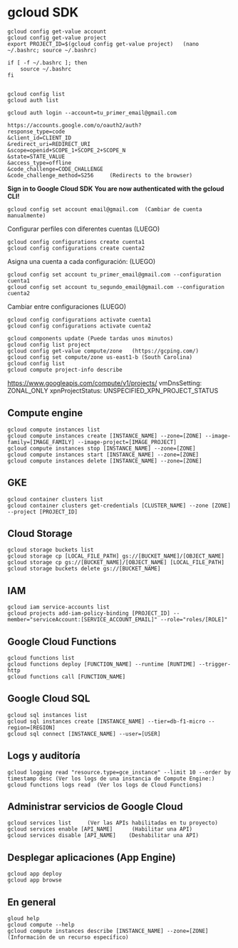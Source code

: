 # gcloud SDK

    gcloud config get-value account
    gcloud config get-value project
    export PROJECT_ID=$(gcloud config get-value project)   (nano ~/.bashrc; source ~/.bashrc)

    if [ -f ~/.bashrc ]; then
        source ~/.bashrc
    fi


    gcloud config list
    gcloud auth list

    gcloud auth login --account=tu_primer_email@gmail.com

    https://accounts.google.com/o/oauth2/auth?
    response_type=code
    &client_id=CLIENT_ID
    &redirect_uri=REDIRECT_URI
    &scope=openid+SCOPE_1+SCOPE_2+SCOPE_N
    &state=STATE_VALUE
    &access_type=offline
    &code_challenge=CODE_CHALLENGE
    &code_challenge_method=S256     (Redirects to the browser)

**Sign in to Google Cloud SDK**
**You are now authenticated with the gcloud CLI!**

    gcloud config set account email@gmail.com  (Cambiar de cuenta manualmente)

Configurar perfiles con diferentes cuentas  (LUEGO)

    gcloud config configurations create cuenta1
    gcloud config configurations create cuenta2

Asigna una cuenta a cada configuración: (LUEGO)

    gcloud config set account tu_primer_email@gmail.com --configuration cuenta1
    gcloud config set account tu_segundo_email@gmail.com --configuration cuenta2

Cambiar entre configuraciones  (LUEGO)

    gcloud config configurations activate cuenta1
    gcloud config configurations activate cuenta2

    gcloud components update (Puede tardas unos minutos)
    gcloud config list project
    gcloud config get-value compute/zone   (https://gcping.com/)
    gcloud config set compute/zone us-east1-b (South Carolina)
    gcloud config list
    gcloud compute project-info describe

https://www.googleapis.com/compute/v1/projects/
vmDnsSetting: ZONAL_ONLY
xpnProjectStatus: UNSPECIFIED_XPN_PROJECT_STATUS


## Compute engine

    gcloud compute instances list
    gcloud compute instances create [INSTANCE_NAME] --zone=[ZONE] --image-family=[IMAGE_FAMILY] --image-project=[IMAGE_PROJECT]
    gcloud compute instances stop [INSTANCE_NAME] --zone=[ZONE]
    gcloud compute instances start [INSTANCE_NAME] --zone=[ZONE]
    gcloud compute instances delete [INSTANCE_NAME] --zone=[ZONE]

## GKE

    gcloud container clusters list
    gcloud container clusters get-credentials [CLUSTER_NAME] --zone [ZONE] --project [PROJECT_ID]

## Cloud Storage

    gcloud storage buckets list
    gcloud storage cp [LOCAL_FILE_PATH] gs://[BUCKET_NAME]/[OBJECT_NAME]
    gcloud storage cp gs://[BUCKET_NAME]/[OBJECT_NAME] [LOCAL_FILE_PATH]
    gcloud storage buckets delete gs://[BUCKET_NAME]

## IAM

    gcloud iam service-accounts list
    gcloud projects add-iam-policy-binding [PROJECT_ID] --member="serviceAccount:[SERVICE_ACCOUNT_EMAIL]" --role="roles/[ROLE]"

##  Google Cloud Functions

    gcloud functions list
    gcloud functions deploy [FUNCTION_NAME] --runtime [RUNTIME] --trigger-http
    gcloud functions call [FUNCTION_NAME]

## Google Cloud SQL

    gcloud sql instances list
    gcloud sql instances create [INSTANCE_NAME] --tier=db-f1-micro --region=[REGION]
    gcloud sql connect [INSTANCE_NAME] --user=[USER]


## Logs y auditoría

    gcloud logging read "resource.type=gce_instance" --limit 10 --order by timestamp desc (Ver los logs de una instancia de Compute Engine:)
    gcloud functions logs read  (Ver los logs de Cloud Functions)


## Administrar servicios de Google Cloud

    gcloud services list     (Ver las APIs habilitadas en tu proyecto)
    gcloud services enable [API_NAME]      (Habilitar una API)
    gcloud services disable [API_NAME]    (Deshabilitar una API)

## Desplegar aplicaciones (App Engine)

    gcloud app deploy
    gcloud app browse

## En general

    gloud help
    gcloud compute --help
    gcloud compute instances describe [INSTANCE_NAME] --zone=[ZONE]  (Información de un recurso específico)






















